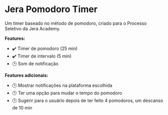 # Jera Pomodoro Timer

Um timer baseado no método de pomodoro, criado para o Processo Seletivo da Jera Academy.

**Features:**
- :heavy_check_mark: Timer de pomodoro (25 min) 
- :heavy_check_mark: Timer de intervalo (5 min)
- :clock3: Som de notificação

**Features adicionais:**
- :clock3: Mostrar notificações na plataforma escolhida
- :clock3: Ter uma opção para mudar o tempo do pomodoro
- :clock3: Sugerir para o usuário depois de ter feito 4 pomodoros, um descanso de 10 min
